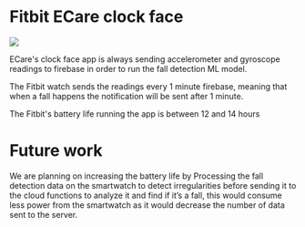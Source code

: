 # Fitbit ECare clock face

<img src= />

ECare's clock face app is always sending accelerometer and gyroscope readings to firebase in order to run the fall detection ML model.

The Fitbit watch sends the readings every 1 minute firebase, meaning that when a fall happens the notification will be sent after 1 minute.

The Fitbit's battery life running the app is between 12 and 14 hours

# Future work

We are planning on increasing the battery life by Processing the fall detection data on the smartwatch to detect irregularities before sending
it to the cloud functions to analyze it and find if it’s a fall, this would consume less power from the smartwatch as it would decrease the number 
of data sent to the server.
